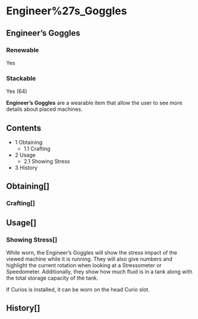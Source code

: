 # Engineer%27s_Goggles

## Engineer’s Goggles

### Renewable

Yes

### Stackable

Yes (64)

**Engineer’s Goggles** are a wearable item that allow the user to see more details about placed machines.

## Contents

- 1 Obtaining
    - 1.1 Crafting
- 2 Usage
    - 2.1 Showing Stress
- 3 History

## Obtaining[]

### Crafting[]

## Usage[]

### Showing Stress[]

While worn, the Engineer’s Goggles will show the stress impact of the viewed machine while it is running. They will also give numbers and highlight the current rotation when looking at a Stressometer or Speedometer. Additionally, they show how much fluid is in a tank along with the total storage capacity of the tank.

If Curios is installed, it can be worn on the head Curio slot.

## History[]